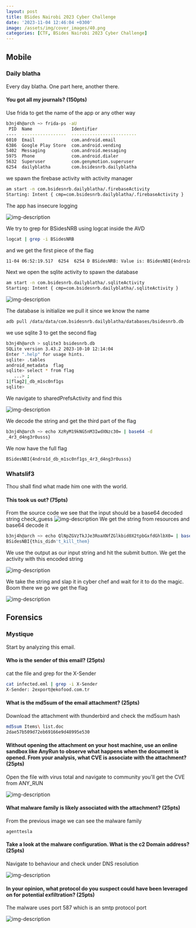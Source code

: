 ```yaml
---
layout: post
title: BSides Nairobi 2023 Cyber Challenge
date: '2023-11-04 12:46:04 +0300'
image: /assets/img/cover_images/40.png
categories: [CTF, BSides Nairobi 2023 Cyber Challenge]
---
```

## Mobile
### Daily blatha
Every day blatha. One part here, another there.
#### You got all my journals? (150pts) 
Use frida to get the name of the app or any other way 
```bash
b3nj4h@arch ~> frida-ps -aU
 PID  Name               Identifier               
----  -----------------  -------------------------
6010  Email              com.android.email        
6386  Google Play Store  com.android.vending      
5402  Messaging          com.android.messaging    
5975  Phone              com.android.dialer       
5632  Superuser          com.genymotion.superuser 
6254  dailyblatha        com.bsidesnrb.dailyblatha
```
we spawn the firebase activity with activity manager 
```bash
am start -n com.bsidesnrb.dailyblatha/.firebaseActivity
Starting: Intent { cmp=com.bsidesnrb.dailyblatha/.firebaseActivity }
```
The app has insecure logging

![img-description](/assets/img/bsides2023/8.png)

We try to grep for BSidesNRB using logcat inside the AVD
```bash
logcat | grep -i BSidesNRB
```
and we get the first piece of the flag
```bash
11-04 06:52:19.517  6254  6254 D BSidesNRB: Value is: BSidesNBI{4ndro1d
```
Next we open the sqlite activity to spawn the database
```bash
am start -n com.bsidesnrb.dailyblatha/.sqliteActivity  
Starting: Intent { cmp=com.bsidesnrb.dailyblatha/.sqliteActivity }
```

![img-description](/assets/img/bsides2023/10.png)

The database is initialize we pull it since we know the name
```bash
adb pull /data/data/com.bsidesnrb.dailyblatha/databases/bsidesnrb.db
```
we use sqlite 3 to get the second flag
```bash
b3nj4h@arch > sqlite3 bsidesnrb.db
SQLite version 3.43.2 2023-10-10 12:14:04
Enter ".help" for usage hints.
sqlite> .tables
android_metadata  flag            
sqlite> select * from flag
   ...> ;
1|flag2|_db_m1sc0nf1gs
sqlite> 
```
We navigate to sharedPrefsActivity and find this

![img-description](/assets/img/bsides2023/9.png)

We decode the string and get the third part of the flag
```bash
b3nj4h@arch ~> echo XzRyM19kNG5nM3IwdXNzc30= | base64 -d
_4r3_d4ng3r0usss}
```
We now have the full flag
```
BSidesNBI{4ndro1d_db_m1sc0nf1gs_4r3_d4ng3r0usss}
```

### Whatslif3
Thou shall find what made him one with the world.
#### This took us out? (75pts) 
From the source code we see that the input should be a base64 decoded string check_guess
![img-description](/assets/img/bsides2023/3.png)
We get the string from resources and base64 decode it
```bash
b3nj4h@arch ~> echo QlNpZGVzTkJJe3RoaXNfZGlkbid0X2tpbGxfdGhlbX0= | base64 -d
BSidesNBI{this_didn't_kill_them}
```
We use the output as our input string and hit the submit button. We get the activity with this encoded string

![img-description](/assets/img/bsides2023/2.png)

We take the string and slap it in cyber chef and wait for it to do the magic. Boom there we go we get the flag

![img-description](/assets/img/bsides2023/4.png)


## Forensics
### Mystique
Start by analyzing this email.

#### Who is the sender of this email?  (25pts) 
cat the file and grep for the X-Sender
```bash
cat infected.eml | grep -i X-Sender
X-Sender: 2export@ekofood.com.tr
```
#### What is the md5sum of the email attachment? (25pts) 
Download the attachment with thunderbird and check the md5sum hash
```bash
md5sum Items\ list.doc
2dae57b509d72eb69166e9d48995e530
```
#### Without opening the attachment on your host machine, use an online sandbox like AnyRun to observe what happens when the document is opened. From your analysis, what CVE is associate with the attachment? (25pts)
Open the file with virus total and navigate to community you'll get the CVE from ANY_RUN

![img-description](/assets/img/bsides2023/5.png)

#### What malware family is likely associated with the attachment? (25pts) 
From the previous image we can see the malware family 
```
agenttesla
```

#### Take a look at the malware configuration. What is the c2 Domain address? (25pts) 
Navigate to behaviour and check under DNS resolution

![img-description](/assets/img/bsides2023/6.png)

#### In your opinion, what protocol do you suspect could have been leveraged on for potential exfiltration? (25pts) 
The malware uses port 587 which is an smtp protocol port

![img-description](/assets/img/bsides2023/7.png)
